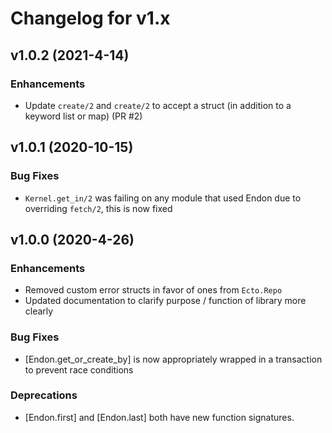 # Changelog for v1.x

## v1.0.2 (2021-4-14)

### Enhancements

  * Update `create/2` and `create/2` to accept a struct (in addition to a keyword list or map) (PR #2)

## v1.0.1 (2020-10-15)

### Bug Fixes

 * `Kernel.get_in/2` was failing on any module that used Endon due to overriding `fetch/2`, this is now fixed

## v1.0.0 (2020-4-26)

### Enhancements

  * Removed custom error structs in favor of ones from `Ecto.Repo`
  * Updated documentation to clarify purpose / function of library more clearly

### Bug Fixes

  * [Endon.get_or_create_by] is now appropriately wrapped in a transaction to prevent race conditions

### Deprecations

  * [Endon.first] and [Endon.last] both have new function signatures.
